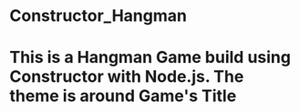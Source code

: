 # Constructor_Hangman
# This is a Hangman Game build using Constructor with Node.js. The theme is around Game's Title